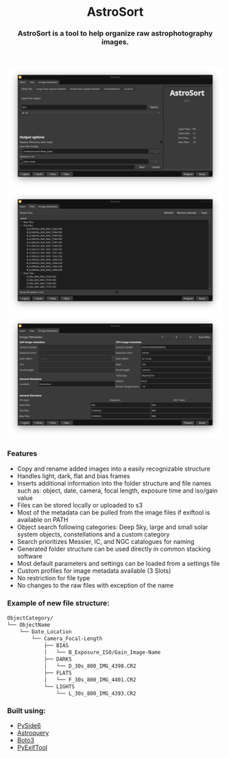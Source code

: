 
<h1 align="center">AstroSort</h1>

<h3 align="center">AstroSort is a tool to help organize raw astrophotography images. </h3>
<br/>

<p align="center">
<img src="img/main_tab.png" width="800" >
<img src="img/files_tab.png" width="800" >
<img src="img/metadata_tab.png" width="800" title="Screenshots of AstroQuery">
</p>

### Features
- Copy and rename added images into a easily recognizable structure
- Handles light, dark, flat and bias frames
- Inserts additional information into the folder structure and file names such as:
  object, date, camera, focal length, exposure time and iso/gain value
- Files can be stored locally or uploaded to s3
- Most of the metadata can be pulled from the image files if exiftool is available on PATH
- Object search following categories: Deep Sky, large and small solar system objects, constellations and a custom category
- Search prioritizes Messier, IC, and NGC catalogues for naming
- Generated folder structure can be used directly in common stacking software
- Most default parameters and settings can be loaded from a settings file
- Custom profiles for image metadata available (3 Slots)
- No restriction for file type
- No changes to the raw files with exception of the name

### Example of new file structure:
```
ObjectCategory/
└── ObjectName
    └── Date_Location
        └── Camera_Focal-Length
            ├── BIAS
            │   └── B_Exposure_ISO/Gain_Image-Name
            ├── DARKS
            │   └── D_30s_800_IMG_4398.CR2
            ├── FLATS
            │   └── F_30s_800_IMG_4401.CR2
            └── LIGHTS
                └── L_30s_800_IMG_4393.CR2
```

### Built using:
- [PySide6](https://wiki.qt.io/Main)
- [Astroquery](https://github.com/astropy/astroquery)
- [Boto3](https://boto3.amazonaws.com/v1/documentation/api/latest/index.html)
- [PyExifTool](https://github.com/sylikc/pyexiftool)

